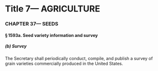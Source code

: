 
# Title 7— AGRICULTURE
### CHAPTER 37— SEEDS
#### § 1593a. Seed variety information and survey
##### (b) Survey

The Secretary shall periodically conduct, compile, and publish a survey of grain varieties commercially produced in the United States.
